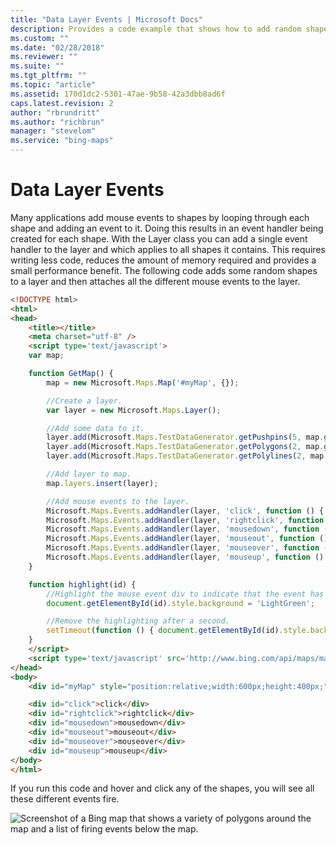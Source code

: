 ```yaml
---
title: "Data Layer Events | Microsoft Docs"
description: Provides a code example that shows how to add random shapes to a layer and attaches mouse events to the layer.
ms.custom: ""
ms.date: "02/28/2018"
ms.reviewer: ""
ms.suite: ""
ms.tgt_pltfrm: ""
ms.topic: "article"
ms.assetid: 170d1dc2-5301-47ae-9b58-42a3dbb8ad6f
caps.latest.revision: 2
author: "rbrundritt"
ms.author: "richbrun"
manager: "stevelom"
ms.service: "bing-maps"
---
```


# Data Layer Events

Many applications add mouse events to shapes by looping through each shape and adding an event to it. Doing this results in an event handler being created for each shape. With the Layer class you can add a single event handler to the layer and which applies to all shapes it contains. This requires writing less code, reduces the amount of memory required and provides a small performance benefit. The following code adds some random shapes to a layer and then attaches all the different mouse events to the layer.

```html
<!DOCTYPE html>
<html>
<head>
    <title></title>
    <meta charset="utf-8" />
	<script type='text/javascript'>
    var map;

    function GetMap() {
        map = new Microsoft.Maps.Map('#myMap', {});

        //Create a layer.
        var layer = new Microsoft.Maps.Layer();

        //Add some data to it.
        layer.add(Microsoft.Maps.TestDataGenerator.getPushpins(5, map.getBounds()));
        layer.add(Microsoft.Maps.TestDataGenerator.getPolygons(2, map.getBounds()));
        layer.add(Microsoft.Maps.TestDataGenerator.getPolylines(2, map.getBounds()));

        //Add layer to map.
        map.layers.insert(layer);

        //Add mouse events to the layer.
        Microsoft.Maps.Events.addHandler(layer, 'click', function () { highlight('click'); });
        Microsoft.Maps.Events.addHandler(layer, 'rightclick', function () { highlight('rightclick'); });
        Microsoft.Maps.Events.addHandler(layer, 'mousedown', function () { highlight('mousedown'); });
        Microsoft.Maps.Events.addHandler(layer, 'mouseout', function () { highlight('mouseout'); });
        Microsoft.Maps.Events.addHandler(layer, 'mouseover', function () { highlight('mouseover'); });
        Microsoft.Maps.Events.addHandler(layer, 'mouseup', function () { highlight('mouseup'); });
    }

    function highlight(id) {
        //Highlight the mouse event div to indicate that the event has fired.
        document.getElementById(id).style.background = 'LightGreen';

        //Remove the highlighting after a second.
        setTimeout(function () { document.getElementById(id).style.background = 'white'; }, 1000);
    }
    </script>
    <script type='text/javascript' src='http://www.bing.com/api/maps/mapcontrol?callback=GetMap&key=[YOUR_BING_MAPS_KEY]' async defer></script>
</head>
<body>
    <div id="myMap" style="position:relative;width:600px;height:400px;"></div>

    <div id="click">click</div>
    <div id="rightclick">rightclick</div>
    <div id="mousedown">mousedown</div>
    <div id="mouseout">mouseout</div>
    <div id="mouseover">mouseover</div>
    <div id="mouseup">mouseup</div>
</body>
</html>
```

If you run this code and hover and click any of the shapes, you will see all these different events fire.

![Screenshot of a Bing map that shows a variety of polygons around the map and a list of firing events below the map.](../../media/bmv8-layereventsexample.png)